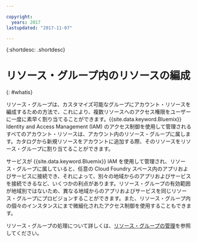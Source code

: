 ```yaml
---

copyright:
  years: 2017
lastupdated: "2017-11-07"

---
```


{:shortdesc: .shortdesc}

# リソース・グループ内のリソースの編成
{: #whatis}

リソース・グループは、カスタマイズ可能なグループにアカウント・リソースを編成するための方法で、これにより、複数リソースへのアクセス権限をユーザーに一度に素早く割り当てることができます。{{site.data.keyword.Bluemix}} Identity and Access Management (IAM) のアクセス制御を使用して管理されるすべてのアカウント・リソースは、アカウント内のリソース・グループに属します。カタログから新規リソースをアカウントに追加する際、そのリソースをリソース・グループに割り当てることができます。 

サービスが {{site.data.keyword.Bluemix}} IAM を使用して管理され、リソース・グループに属していると、任意の Cloud Foundry スペース内のアプリおよびサービスに接続でき、それによって、別々の地域からのアプリおよびサービスを接続できるなど、いくつかの利点があります。リソース・グループの有効範囲が地域別ではないため、異なる地域からのアプリおよびサービスを同じリソース・グループにプロビジョンすることができます。また、リソース・グループ内の個々のインスタンスにまで微細化されたアクセス制御を使用することもできます。

リソース・グループの処理について詳しくは、[リソース・グループの管理](/docs/admin/resourcegroups.html)を参照してください。
